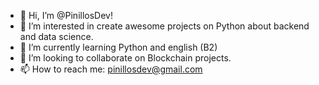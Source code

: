 - 👋 Hi, I’m @PinillosDev!
- 👀 I’m interested in create awesome projects on Python about backend and data science.
- 🌱 I’m currently learning Python and english (B2)
- 💞️ I’m looking to collaborate on Blockchain projects.
- 📫 How to reach me: pinillosdev@gmail.com

<!---
PinillosDev/PinillosDev is a ✨ special ✨ repository because its `README.md` (this file) appears on your GitHub profile.
You can click the Preview link to take a look at your changes.
--->
